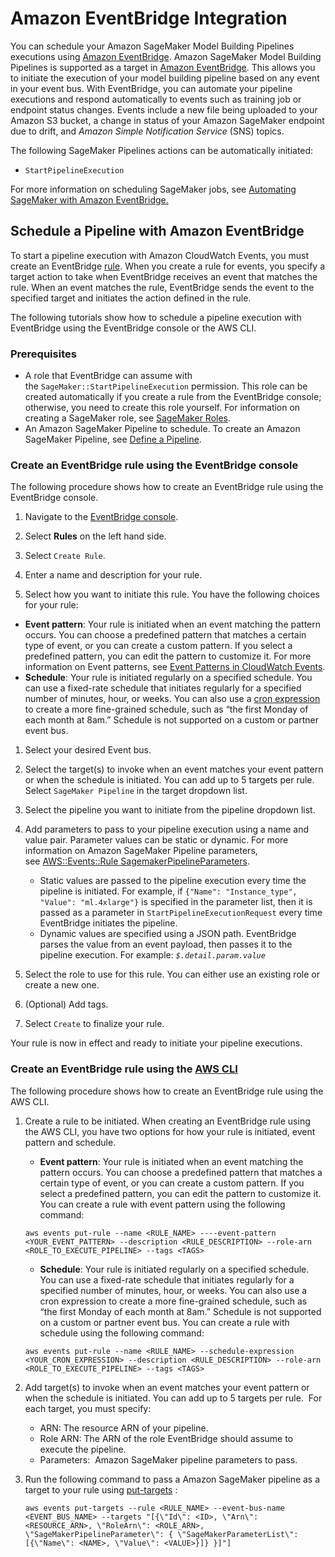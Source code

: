 # Amazon EventBridge Integration<a name="pipeline-eventbridge"></a>

You can schedule your Amazon SageMaker Model Building Pipelines executions using [Amazon EventBridge](https://docs.aws.amazon.com/eventbridge/latest/userguide/what-is-amazon-eventbridge.html)\. Amazon SageMaker Model Building Pipelines is supported as a target in [Amazon EventBridge](https://docs.aws.amazon.com/eventbridge/latest/userguide/what-is-amazon-eventbridge.html)\. This allows you to initiate the execution of your model building pipeline based on any event in your event bus\. With EventBridge, you can automate your pipeline executions and respond automatically to events such as training job or endpoint status changes\. Events include a new file being uploaded to your Amazon S3 bucket, a change in status of your Amazon SageMaker endpoint due to drift, and *Amazon Simple Notification Service* \(SNS\) topics\.

The following SageMaker Pipelines actions can be automatically initiated:  
+  `StartPipelineExecution` 

For more information on scheduling SageMaker jobs, see [Automating SageMaker with Amazon EventBridge\.](https://docs.aws.amazon.com/sagemaker/latest/dg/automating-sagemaker-with-eventbridge.html) 

## Schedule a Pipeline with Amazon EventBridge<a name="pipeline-eventbridge-schedule"></a>

To start a pipeline execution with Amazon CloudWatch Events, you must create an EventBridge [rule](https://docs.aws.amazon.com/eventbridge/latest/APIReference/API_Rule.html)\. When you create a rule for events, you specify a target action to take when EventBridge receives an event that matches the rule\. When an event matches the rule, EventBridge sends the event to the specified target and initiates the action defined in the rule\. 

 The following tutorials show how to schedule a pipeline execution with EventBridge using the EventBridge console or the AWS CLI\.  

### Prerequisites<a name="pipeline-eventbridge-schedule-prerequisites"></a>
+ A role that EventBridge can assume with the `SageMaker::StartPipelineExecution` permission\. This role can be created automatically if you create a rule from the EventBridge console; otherwise, you need to create this role yourself\. For information on creating a SageMaker role, see [SageMaker Roles](https://docs.aws.amazon.com/sagemaker/latest/dg/sagemaker-roles.html)\.
+ An Amazon SageMaker Pipeline to schedule\. To create an Amazon SageMaker Pipeline, see [Define a Pipeline](https://docs.aws.amazon.com/sagemaker/latest/dg/define-pipeline.html)\.

### Create an EventBridge rule using the EventBridge console<a name="pipeline-eventbridge-schedule-console"></a>

 The following procedure shows how to create an EventBridge rule using the EventBridge console\.  

1. Navigate to the [EventBridge console](https://console.aws.amazon.com/events)\. 

1. Select **Rules** on the left hand side\. 

1.  Select `Create Rule`\. 

1. Enter a name and description for your rule\.

1.  Select how you want to initiate this rule\. You have the following choices for your rule: 
   + **Event pattern**: Your rule is initiated when an event matching the pattern occurs\. You can choose a predefined pattern that matches a certain type of event, or you can create a custom pattern\. If you select a predefined pattern, you can edit the pattern to customize it\. For more information on Event patterns, see [Event Patterns in CloudWatch Events](https://docs.aws.amazon.com/AmazonCloudWatch/latest/events/CloudWatchEventsandEventPatterns.html)\. 
   + **Schedule**: Your rule is initiated regularly on a specified schedule\. You can use a fixed\-rate schedule that initiates regularly for a specified number of minutes, hour, or weeks\. You can also use a [cron expression](https://docs.aws.amazon.com/AmazonCloudWatch/latest/events/ScheduledEvents.html#CronExpressions) to create a more fine\-grained schedule, such as “the first Monday of each month at 8am\.” Schedule is not supported on a custom or partner event bus\. 

1. Select your desired Event bus\. 

1. Select the target\(s\) to invoke when an event matches your event pattern or when the schedule is initiated\. You can add up to 5 targets per rule\. Select `SageMaker Pipeline` in the target dropdown list\. 

1. Select the pipeline you want to initiate from the pipeline dropdown list\. 

1. Add parameters to pass to your pipeline execution using a name and value pair\. Parameter values can be static or dynamic\. For more information on Amazon SageMaker Pipeline parameters, see [AWS::Events::Rule SagemakerPipelineParameters](https://docs.aws.amazon.com/AWSCloudFormation/latest/UserGuide/aws-resource-sagemaker-pipeline.html#aws-resource-sagemaker-pipeline-properties)\.
   + Static values are passed to the pipeline execution every time the pipeline is initiated\. For example, if `{"Name": "Instance_type", "Value": "ml.4xlarge"}` is specified in the parameter list, then it is passed as a parameter in `StartPipelineExecutionRequest` every time EventBridge initiates the pipeline\. 
   + Dynamic values are specified using a JSON path\. EventBridge parses the value from an event payload, then passes it to the pipeline execution\. For example: *`$.detail.param.value`* 

1. Select the role to use for this rule\. You can either use an existing role or create a new one\. 

1. \(Optional\) Add tags\. 

1. Select `Create` to finalize your rule\. 

 Your rule is now in effect and ready to initiate your pipeline executions\. 

### Create an EventBridge rule using the [AWS CLI](https://docs.aws.amazon.com/cli/latest/reference/events/index.html)<a name="pipeline-eventbridge-schedule-cli"></a>

 The following procedure shows how to create an EventBridge rule using the AWS CLI\. 

1. Create a rule to be initiated\. When creating an EventBridge rule using the AWS CLI, you have two options for how your rule is initiated, event pattern and schedule\.
   +  **Event pattern**: Your rule is initiated when an event matching the pattern occurs\. You can choose a predefined pattern that matches a certain type of event, or you can create a custom pattern\. If you select a predefined pattern, you can edit the pattern to customize it\.  You can create a rule with event pattern using the following command: 

     ```
     aws events put-rule --name <RULE_NAME> ----event-pattern <YOUR_EVENT_PATTERN> --description <RULE_DESCRIPTION> --role-arn <ROLE_TO_EXECUTE_PIPELINE> --tags <TAGS>
     ```
   +  **Schedule**: Your rule is initiated regularly on a specified schedule\. You can use a fixed\-rate schedule that initiates regularly for a specified number of minutes, hour, or weeks\. You can also use a cron expression to create a more fine\-grained schedule, such as “the first Monday of each month at 8am\.” Schedule is not supported on a custom or partner event bus\. You can create a rule with schedule using the following command: 

     ```
     aws events put-rule --name <RULE_NAME> --schedule-expression <YOUR_CRON_EXPRESSION> --description <RULE_DESCRIPTION> --role-arn <ROLE_TO_EXECUTE_PIPELINE> --tags <TAGS>
     ```

1. Add target\(s\) to invoke when an event matches your event pattern or when the schedule is initiated\. You can add up to 5 targets per rule\.  For each target, you must specify:  
   +  ARN: The resource ARN of your pipeline\. 
   +  Role ARN: The ARN of the role EventBridge should assume to execute the pipeline\. 
   +  Parameters:  Amazon SageMaker pipeline parameters to pass\. 

1. Run the following command to pass a Amazon SageMaker pipeline as a target to your rule using [put\-targets](https://docs.aws.amazon.com/cli/latest/reference/events/put-targets.html) : 

   ```
   aws events put-targets --rule <RULE_NAME> --event-bus-name <EVENT_BUS_NAME> --targets "[{\"Id\": <ID>, \"Arn\": <RESOURCE_ARN>, \"RoleArn\": <ROLE_ARN>, \"SageMakerPipelineParameter\": { \"SageMakerParameterList\": [{\"Name\": <NAME>, \"Value\": <VALUE>}]} }]"] 
   ```